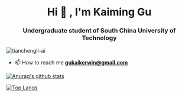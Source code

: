 <h1 align="center">Hi 👋 , I'm Kaiming Gu</h1>
<h3 align="center">Undergraduate student of South China University of Technology</h3>
<p align="left"> <img src="https://komarev.com/ghpvc/?username=tianchengli-ai&label=Profile%20views&color=0e75b6&style=flat" alt="tianchengli-ai" /> </p>

- 📫 How to reach me **gukaikerwin@gmail.com**

[![Anurag's github stats](https://github-readme-stats.vercel.app/api?username=Kerwin426&theme=ambient_gradient)](https://github.com/anuraghazra/github-readme-stats)

[![Top Langs](https://github-readme-stats.vercel.app/api/top-langs/?username=Kerwin426&layout=donut)](https://github.com/anuraghazra/github-readme-stats)
